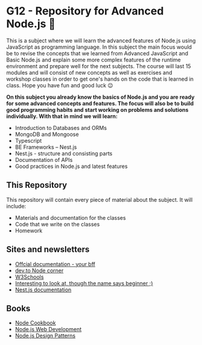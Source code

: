 # G12 - Repository for Advanced Node.js 🚀 

This is a subject where we will learn the advanced features of Node.js using JavaScript as programming language. In this subject the main focus would be to revise the concepts that we learned from Advanced JavaScript and Basic Node.js and explain some more complex features of the runtime environment and prepare well for the next subjects. The course will last 15 modules and will consist of new concepts as well as exercises and workshop classes in order to get one's hands on the code that is learned in class. Hope you have fun and good luck 😉

**On this subject you already know the basics of Node.js and you are ready for some advanced concepts and features. The focus will also be to build good programming habits and start working on problems and solutions individually. With that in mind we will learn:**

-	Introduction to Databases and ORMs
- MongoDB and Mongoose
- Typescript
- BE Frameworks – Nest.js
- Nest.js - structure and consisting parts
- Documentation of APIs
- Good practices in Node.js and latest features

## This Repository

This repository will contain every piece of material about the subject. It will include:

- Materials and documentation for the classes
- Code that we write on the classes
- Homework

## Sites and newsletters

- [Offcial documentation - your bff](https://nodejs.org/en/docs/guides/)
- [dev.to Node corner](https://dev.to/t/node)
- [W3Schools](https://www.w3schools.com/nodejs/)
- [Interesting to look at, though the name says beginner ;)](https://www.nodebeginner.org/)
- [Nest.js documentation](https://docs.nestjs.com/)

## Books

- [Node Cookbook](https://www.amazon.com/dp/1838558756?tag=uuid10-20)
- [Node.js Web Development](https://www.amazon.com/dp/1838987576?tag=uuid10-20)
- [Node.js Design Patterns](https://www.amazon.com/dp/1839214112?tag=uuid10-20)

 
